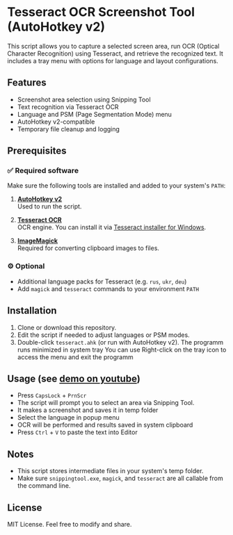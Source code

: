 # Tesseract OCR Screenshot Tool (AutoHotkey v2)

This script allows you to capture a selected screen area, run OCR (Optical Character Recognition) using Tesseract, and retrieve the recognized text. It includes a tray menu with options for language and layout configurations.

## Features

- Screenshot area selection using Snipping Tool
- Text recognition via Tesseract OCR
- Language and PSM (Page Segmentation Mode) menu
- AutoHotkey v2-compatible
- Temporary file cleanup and logging

## Prerequisites

### ✅ Required software

Make sure the following tools are installed and added to your system's `PATH`:

1. **[AutoHotkey v2](https://www.autohotkey.com/download/)**  
   Used to run the script.

2. **[Tesseract OCR](https://github.com/tesseract-ocr/tesseract)**  
   OCR engine. You can install it via [Tesseract installer for Windows](https://github.com/UB-Mannheim/tesseract/wiki).

3. **[ImageMagick](https://imagemagick.org/script/download.php#windows)**  
   Required for converting clipboard images to files.

### ⚙️ Optional

- Additional language packs for Tesseract (e.g. `rus`, `ukr`, `deu`)
- Add `magick` and `tesseract` commands to your environment `PATH`

## Installation

1. Clone or download this repository.
2. Edit the script if needed to adjust languages or PSM modes.
3. Double-click `tesseract.ahk` (or run with AutoHotkey v2).
The programm runs minimized in system tray
You can use Right-click on the tray icon to access the menu and exit the programm

## Usage (see [demo on youtube](https://youtu.be/T33zK0nwCyY))
- Press `CapsLock` + `PrnScr`
- The script will prompt you to select an area via Snipping Tool.
- It makes a screenshot and saves it in temp folder
- Select the language in popup menu
- OCR will be performed and results saved in system clipboard
- Press `Ctrl` + `V` to paste the text into Editor

## Notes

- This script stores intermediate files in your system's temp folder.
- Make sure `snippingtool.exe`, `magick`, and `tesseract` are all callable from the command line.

## License

MIT License. Feel free to modify and share.
